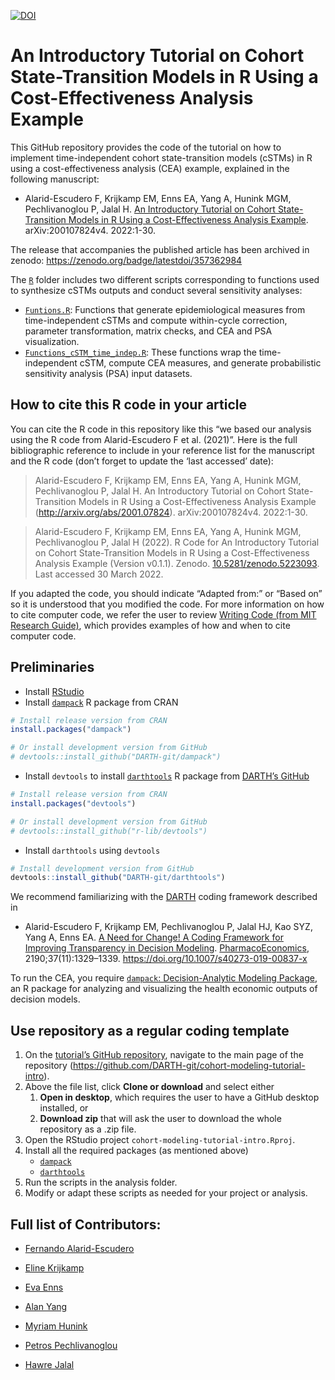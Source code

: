 
<!-- README.md is generated from README.Rmd. Please edit that file -->

[![DOI](https://zenodo.org/badge/357362984.svg)](https://zenodo.org/badge/latestdoi/357362984)

# An Introductory Tutorial on Cohort State-Transition Models in R Using a Cost-Effectiveness Analysis Example

This GitHub repository provides the code of the tutorial on how to
implement time-independent cohort state-transition models (cSTMs) in R
using a cost-effectiveness analysis (CEA) example, explained in the
following manuscript:

-   Alarid-Escudero F, Krijkamp EM, Enns EA, Yang A, Hunink MGM,
    Pechlivanoglou P, Jalal H. [An Introductory Tutorial on Cohort
    State-Transition Models in R Using a Cost-Effectiveness Analysis
    Example](http://arxiv.org/abs/2001.07824). arXiv:200107824v4.
    2022:1-30.

The release that accompanies the published article has been archived in
zenodo: <https://zenodo.org/badge/latestdoi/357362984>

The
[`R`](https://github.com/DARTH-git/cohort-modeling-tutorial-intro/tree/main/R)
folder includes two different scripts corresponding to functions used to
synthesize cSTMs outputs and conduct several sensitivity analyses:

-   [`Funtions.R`](https://github.com/DARTH-git/cohort-modeling-tutorial-intro/blob/main/R/Functions.R):
    Functions that generate epidemiological measures from
    time-independent cSTMs and compute within-cycle correction,
    parameter transformation, matrix checks, and CEA and PSA
    visualization.
-   [`Functions_cSTM_time_indep.R`](https://github.com/DARTH-git/cohort-modeling-tutorial-intro/blob/main/R/Functions_cSTM_time_indep.R):
    These functions wrap the time-independent cSTM, compute CEA
    measures, and generate probabilistic sensitivity analysis (PSA)
    input datasets.

## How to cite this R code in your article

You can cite the R code in this repository like this “we based our
analysis using the R code from Alarid-Escudero F et al. (2021)”. Here is
the full bibliographic reference to include in your reference list for
the manuscript and the R code (don’t forget to update the ‘last
accessed’ date):

> Alarid-Escudero F, Krijkamp EM, Enns EA, Yang A, Hunink MGM,
> Pechlivanoglou P, Jalal H. An Introductory Tutorial on Cohort
> State-Transition Models in R Using a Cost-Effectiveness Analysis
> Example (<http://arxiv.org/abs/2001.07824>). arXiv:200107824v4.
> 2022:1-30.

> Alarid-Escudero F, Krijkamp EM, Enns EA, Yang A, Hunink MGM,
> Pechlivanoglou P, Jalal H (2022). R Code for An Introductory Tutorial
> on Cohort State-Transition Models in R Using a Cost-Effectiveness
> Analysis Example (Version v0.1.1). Zenodo.
> [10.5281/zenodo.5223093](https://www.doi.org/10.5281/zenodo.5223093).
> Last accessed 30 March 2022.

If you adapted the code, you should indicate “Adapted from:” or “Based
on” so it is understood that you modified the code. For more information
on how to cite computer code, we refer the user to review [Writing Code
(from MIT Research
Guide)](https://integrity.mit.edu/handbook/writing-code), which provides
examples of how and when to cite computer code.

## Preliminaries

-   Install
    [RStudio](https://www.rstudio.com/products/rstudio/download/)
-   Install
    [`dampack`](https://cran.r-project.org/web/packages/dampack/index.html)
    R package from CRAN

``` r
# Install release version from CRAN
install.packages("dampack")

# Or install development version from GitHub
# devtools::install_github("DARTH-git/dampack")
```

-   Install `devtools` to install
    [`darthtools`](https://github.com/DARTH-git/darthtools) R package
    from [DARTH’s GitHub](https://github.com/DARTH-git)

``` r
# Install release version from CRAN
install.packages("devtools")

# Or install development version from GitHub
# devtools::install_github("r-lib/devtools")
```

-   Install `darthtools` using `devtools`

``` r
# Install development version from GitHub
devtools::install_github("DARTH-git/darthtools")
```

We recommend familiarizing with the [DARTH](http://darthworkgroup.com)
coding framework described in

-   Alarid-Escudero F, Krijkamp EM, Pechlivanoglou P, Jalal HJ, Kao SYZ,
    Yang A, Enns EA. [A Need for Change! A Coding Framework for
    Improving Transparency in Decision
    Modeling](https://link.springer.com/article/10.1007/s40273-019-00837-x).
    [PharmacoEconomics](https://www.springer.com/journal/40273),
    2190;37(11):1329–1339. <https://doi.org/10.1007/s40273-019-00837-x>

To run the CEA, you require [`dampack`: Decision-Analytic Modeling
Package](https://cran.r-project.org/web/packages/dampack/index.html), an
R package for analyzing and visualizing the health economic outputs of
decision models.

## Use repository as a regular coding template

1.  On the [tutorial’s GitHub
    repository](https://github.com/DARTH-git/cohort-modeling-tutorial-intro),
    navigate to the main page of the repository
    (<https://github.com/DARTH-git/cohort-modeling-tutorial-intro>).
2.  Above the file list, click **Clone or download** and select either
    1.  **Open in desktop**, which requires the user to have a GitHub
        desktop installed, or
    2.  **Download zip** that will ask the user to download the whole
        repository as a .zip file.
3.  Open the RStudio project `cohort-modeling-tutorial-intro.Rproj`.
4.  Install all the required packages (as mentioned above)
    -   [`dampack`](https://cran.r-project.org/web/packages/dampack/index.html)
    -   [`darthtools`](https://github.com/DARTH-git/darthtools)
5.  Run the scripts in the analysis folder.
6.  Modify or adapt these scripts as needed for your project or
    analysis.

## Full list of Contributors:

-   [Fernando Alarid-Escudero](https://github.com/feralaes)

-   [Eline Krijkamp](https://github.com/krijkamp)

-   [Eva Enns](https://github.com/evaenns)

-   [Alan Yang](https://github.com/alanyang0924)

-   [Myriam
    Hunink](http://www.erasmus-epidemiology.nl/people/profile.php?id=45)

-   [Petros Pechlivanoglou](https://github.com/ppehli)

-   [Hawre Jalal](https://github.com/hjalal)
